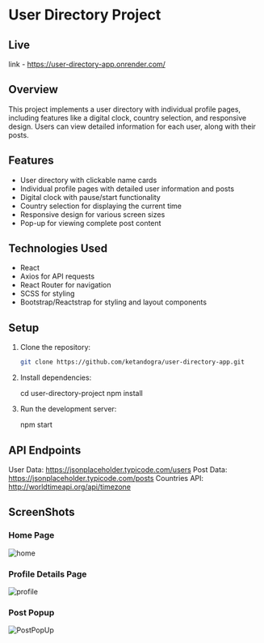 # User Directory Project

## Live
link - https://user-directory-app.onrender.com/

## Overview

This project implements a user directory with individual profile pages, including features like a digital clock, country selection, and responsive design. Users can view detailed information for each user, along with their posts.

## Features

- User directory with clickable name cards
- Individual profile pages with detailed user information and posts
- Digital clock with pause/start functionality
- Country selection for displaying the current time
- Responsive design for various screen sizes
- Pop-up for viewing complete post content

## Technologies Used

- React
- Axios for API requests
- React Router for navigation
- SCSS for styling
- Bootstrap/Reactstrap for styling and layout components

## Setup

1. Clone the repository:

   ```bash
   git clone https://github.com/ketandogra/user-directory-app.git

2. Install dependencies:
   
   cd user-directory-project
   npm install

3. Run the development server:

   npm start

## API Endpoints

User Data: https://jsonplaceholder.typicode.com/users
Post Data: https://jsonplaceholder.typicode.com/posts
Countries API: http://worldtimeapi.org/api/timezone

## ScreenShots

### Home Page
![home](https://github.com/ketandogra/user-directory-app/assets/75082428/23e719eb-0312-48c1-84ab-29b9672e1bbd)

### Profile Details Page
![profile](https://github.com/ketandogra/user-directory-app/assets/75082428/8cb90385-2e1f-4fd5-b295-00743dd40ed0)

### Post Popup
![PostPopUp](https://github.com/ketandogra/user-directory-app/assets/75082428/8fedb3e3-0077-4225-9135-fb6fbfc4108e)


